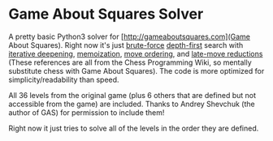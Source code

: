 Game About Squares Solver
=========================

A pretty basic Python3 solver for [http://gameaboutsquares.com](Game About Squares). Right now it's just [brute-force](http://chessprogramming.wikispaces.com/Brute-Force) [depth-first](http://chessprogramming.wikispaces.com/Search#Search%20Algorithms-Depth-First%20Search) search with [iterative deepening](http://chessprogramming.wikispaces.com/Iterative+Deepening), [memoization](http://chessprogramming.wikispaces.com/Transposition+Table), [move ordering](http://chessprogramming.wikispaces.com/Move+Ordering), and [late-move reductions](http://chessprogramming.wikispaces.com/Late+Move+Reductions) (These references are all from the Chess Programming Wiki, so mentally substitute chess with Game About Squares). The code is more optimized for simplicity/readability than speed.

All 36 levels from the original game (plus 6 others that are defined but not accessible from the game) are included. Thanks to Andrey Shevchuk (the author of GAS) for permission to include them!

Right now it just tries to solve all of the levels in the order they are defined.
